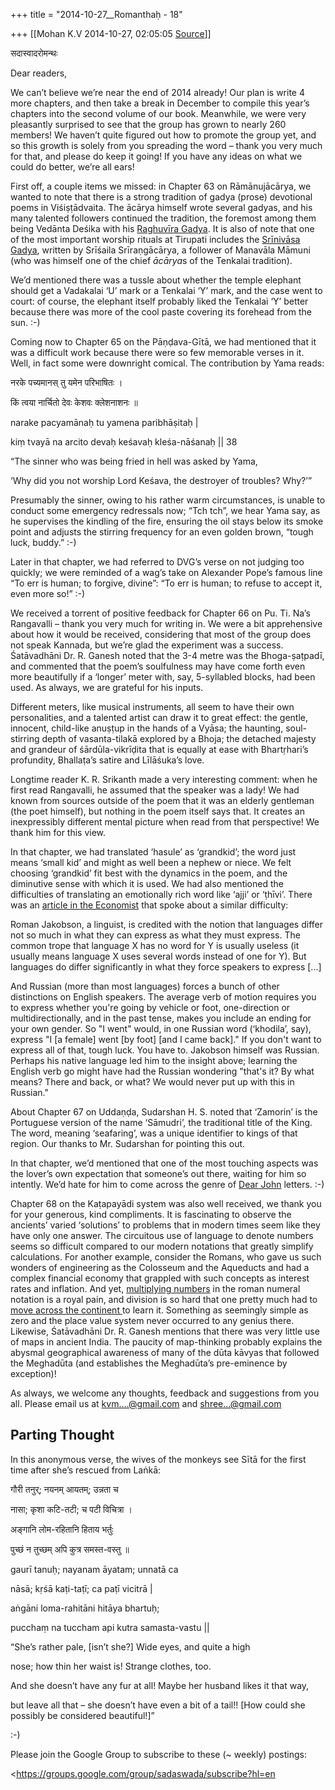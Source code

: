 +++
title = "2014-10-27__Romanthaḥ - 18"

+++
[[Mohan K.V	2014-10-27, 02:05:05 [Source](https://groups.google.com/g/sadaswada/c/COahKrRzfqQ)]]



सदास्वादरोमन्थः

Dear readers,

  

We can’t believe we’re near the end of 2014 already! Our plan is write 4 more chapters, and then take a break in December to compile this year’s chapters into the second volume of our book. Meanwhile, we were very pleasantly surprised to see that the group has grown to nearly 260 members! We haven’t quite figured out how to promote the group yet, and so this growth is solely from you spreading the word – thank you very much for that, and please do keep it going! If you have any ideas on what we could do better, we’re all ears!

  

First off, a couple items we missed: in Chapter 63 on Rāmānujācārya, we wanted to note that there is a strong tradition of gadya (prose) devotional poems in Viśiṣṭādvaita. The ācārya himself wrote several gadyas, and his many talented followers continued the tradition, the foremost among them being Vedānta Deśika with his [Raghuvīra Gadya](https://www.youtube.com/watch?v=xx8whb7wiUM). It is also of note that one of the most important worship rituals at Tirupati includes the [Srīnivāsa Gadya](https://www.youtube.com/watch?v=LTwzHj4y7GA), written by Srīśaila Srīraṇgācārya, a follower of Manavāla Māmuni (who was himself one of the chief *ācārya*s of the Tenkalai tradition).

  

We’d mentioned there was a tussle about whether the temple elephant should get a Vadakalai ‘U’ mark or a Tenkalai ‘Y’ mark, and the case went to court: of course, the elephant itself probably liked the Tenkalai ‘Y’ better because there was more of the cool paste covering its forehead from the sun. :-)

  

Coming now to Chapter 65 on the Pāṇḍava-Gītā, we had mentioned that it was a difficult work because there were so few memorable verses in it. Well, in fact some were downright comical. The contribution by Yama reads:

  

नरके पच्यमानस् तु यमेन परिभाषितः ।

किं त्वया नार्चितो देवः केशवः क्लेशनाशनः ॥

narake pacyamānaḥ tu yamena paribhāṣitaḥ \|

kiṃ tvayā na arcito devaḥ keśavaḥ kleśa-nāśanaḥ \|\| 38

  

“The sinner who was being fried in hell was asked by Yama,

‘Why did you not worship Lord Keśava, the destroyer of troubles? Why?’”

  

Presumably the sinner, owing to his rather warm circumstances, is unable to conduct some emergency redressals now; “Tch tch”, we hear Yama say, as he supervises the kindling of the fire, ensuring the oil stays below its smoke point and adjusts the stirring frequency for an even golden brown, “tough luck, buddy.” :-)

  

Later in that chapter, we had referred to DVG’s verse on not judging too quickly; we were reminded of a wag’s take on Alexander Pope’s famous line “To err is human; to forgive, divine”: “To err is human; to refuse to accept it, even more so!” :-)

  

We received a torrent of positive feedback for Chapter 66 on Pu. Ti. Na’s Rangavalli – thank you very much for writing in. We were a bit apprehensive about how it would be received, considering that most of the group does not speak Kannada, but we’re glad the experiment was a success. Śatāvadhāni Dr. R. Ganesh noted that the 3-4 metre was the Bhoga-ṣaṭpadī, and commented that the poem’s soulfulness may have come forth even more beautifully if a ‘longer’ meter with, say, 5-syllabled blocks, had been used. As always, we are grateful for his inputs.

  

Different meters, like musical instruments, all seem to have their own personalities, and a talented artist can draw it to great effect: the gentle, innocent, child-like anuṣṭup in the hands of a Vyāsa; the haunting, soul-stirring depth of vasanta-tilakā explored by a Bhoja; the detached majesty and grandeur of śārdūla-vikrīḍita that is equally at ease with Bhartṛhari’s profundity, Bhallaṭa’s satire and Līlāśuka’s love.

  

Longtime reader K. R. Srikanth made a very interesting comment: when he first read Rangavalli, he assumed that the speaker was a lady! We had known from sources outside of the poem that it was an elderly gentleman (the poet himself), but nothing in the poem itself says that. It creates an inexpressibly different mental picture when read from that perspective! We thank him for this view.

  

In that chapter, we had translated ‘hasule’ as ‘grandkid’; the word just means ‘small kid’ and might as well been a nephew or niece. We felt choosing ‘grandkid’ fit best with the dynamics in the poem, and the diminutive sense with which it is used. We had also mentioned the difficulties of translating an emotionally rich word like ‘ajji’ or ‘ṭhīvi’. There was an [article in the Economist](http://www.economist.com/blogs/johnson/2011/12/differences-among-languages) that spoke about a similar difficulty:

  

Roman Jakobson, a linguist, is credited with the notion that languages differ not so much in what they can express as what they must express. The common trope that language X has no word for Y is usually useless (it usually means language X uses several words instead of one for Y). But languages do differ significantly in what they force speakers to express \[...\]

  

And Russian (more than most languages) forces a bunch of other distinctions on English speakers. The average verb of motion requires you to express whether you're going by vehicle or foot, one-direction or multidirectionally, and in the past tense, makes you include an ending for your own gender. So "I went" would, in one Russian word (‘khodila’, say), express "I \[a female\] went \[by foot\] \[and I came back\]." If you don't want to express all of that, tough luck. You have to. Jakobson himself was Russian. Perhaps his native language led him to the insight above; learning the English verb go might have had the Russian wondering "that's it? By what means? There and back, or what? We would never put up with this in Russian."

  

About Chapter 67 on Uddaṇḍa, Sudarshan H. S. noted that ‘Zamorin’ is the Portuguese version of the name ‘Sāmudri’, the traditional title of the King. The word, meaning ‘seafaring’, was a unique identifier to kings of that region. Our thanks to Mr. Sudarshan for pointing this out.

  

In that chapter, we’d mentioned that one of the most touching aspects was the lover’s own expectation that someone’s out there, waiting for him so intently. We’d hate for him to come across the genre of [Dear John](http://en.wikipedia.org/wiki/Dear_John_letter) letters. :-)

  

Chapter 68 on the Kaṭapayādi system was also well received, we thank you for your generous, kind compliments. It is fascinating to observe the ancients’ varied ‘solutions’ to problems that in modern times seem like they have only one answer. The circuitous use of language to denote numbers seems so difficult compared to our modern notations that greatly simplify calculations. For another example, consider the Romans, who gave us such wonders of engineering as the Colosseum and the Aqueducts and had a complex financial economy that grappled with such concepts as interest rates and inflation. And yet, [multiplying numbers](http://www.phy6.org/outreach/edu/roman.htm) in the roman numeral notation is a royal pain, and division is so hard that one pretty much had to [move across the continent ](http://shreevatsa.wordpress.com/2008/12/14/mathematics-and-notation-the-hindu-arabic-numeral-system/)to learn it. Something as seemingly simple as zero and the place value system never occurred to any genius there. Likewise, Śatāvadhāni Dr. R. Ganesh mentions that there was very little use of maps in ancient India. The paucity of map-thinking probably explains the abysmal geographical awareness of many of the dūta kāvyas that followed the Meghadūta (and establishes the Meghadūta’s pre-eminence by exception)!

  

As always, we welcome any thoughts, feedback and suggestions from you all. Please email us at [kvm....@gmail.com]() and [shree...@gmail.com]()

  

## Parting Thought

  

In this anonymous verse, the wives of the monkeys see Sītā for the first time after she’s rescued from Laṅkā:

  

गौरी तनुर्; नयनम् आयतम्; उन्नता च

नासा; कृशा कटि-तटी; च पटी विचित्रा ।

अङ्गानि लोम-रहितानि हिताय भर्तुः

पुच्छं न तुच्छम् अपि कुत्र समस्त-वस्तु ॥

gaurī tanuḥ; nayanam āyatam; unnatā ca

nāsā; kṛśā kaṭi-taṭī; ca paṭī vicitrā \|

aṅgāni loma-rahitāni hitāya bhartuḥ;

pucchaṃ na tuccham api kutra samasta-vastu \|\|

  

“She’s rather pale, \[isn’t she?\] Wide eyes, and quite a high

nose; how thin her waist is! Strange clothes, too.

And she doesn’t have any fur at all! Maybe her husband likes it that way,

but leave all that – she doesn’t have even a bit of a tail!! \[How could she possibly be considered beautiful!\]”

  

:-)

  

Please join the Google Group to subscribe to these (\~ weekly) postings:

<https://groups.google.com/group/sadaswada/subscribe?hl=en 

  

  

